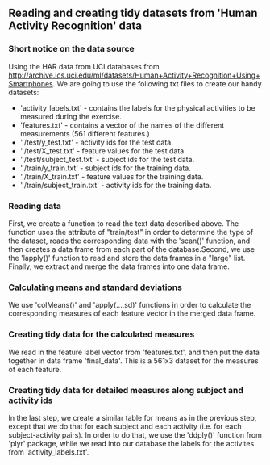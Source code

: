## Reading and creating tidy datasets from 'Human Activity Recognition' data

### Short notice on the data source

Using the HAR data from UCI databases from http://archive.ics.uci.edu/ml/datasets/Human+Activity+Recognition+Using+Smartphones. We are going to use the following txt files to create our handy datasets:

* 'activity_labels.txt' - contains the labels for the physical activities to be measured during the exercise.
* 'features.txt' - contains a vector of the names of the different measurements (561 different features.)
* './test/y_test.txt' - activity ids for the test data.
* './test/X_test.txt' - feature values for the test data.
* './test/subject_test.txt' - subject ids for the test data.
* './train/y_train.txt' - subject ids for the training data.
* './train/X_train.txt' - feature values for the training data.
* './train/subject_train.txt' - activity ids for the training data.

### Reading data

First, we create a function to read the text data described above. The function uses the attribute of "train/test" in order to determine the type of the dataset, reads the corresponding data with the 'scan()' function, and then creates a data frame from each part of the database.Second, we use the 'lapply()' function to read and store the data frames in a "large" list. Finally, we extract and merge the data frames into one data frame.

### Calculating means and standard deviations

We use 'colMeans()' and 'apply(...,sd)' functions in order to calculate the corresponding measures of each feature vector in the merged data frame.

### Creating tidy data for the calculated measures

We read in the feature label vector from 'features.txt', and then put the data together in data frame 'final_data'. This is a 561x3 dataset for the measures of each feature.

### Creating tidy data for detailed measures along subject and activity ids

In the last step, we create a similar table for means as in the previous step, except that we do that for each subject and each activity (i.e. for each subject-activity pairs). In order to do that, we use the 'ddply()' function from 'plyr' package, while we read into our database the labels for the activites from 'activity_labels.txt'.
